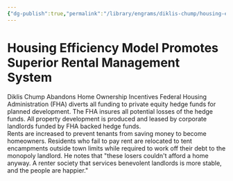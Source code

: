 ```yaml
---
{"dg-publish":true,"permalink":"/library/engrams/diklis-chump/housing-efficiency-model-promotes-superior-rental-management-system/","tags":["DC/Monopoly","DC/AS2"]}
---
```


# Housing Efficiency Model Promotes Superior Rental Management System
Diklis Chump Abandons Home Ownership Incentives
Federal Housing Administration (FHA) diverts all funding to private equity hedge funds for planned development. The FHA insures all potential losses of the hedge funds.
All property development is produced and leased by corporate landlords funded by FHA backed hedge funds.  
Rents are increased to prevent tenants from saving money to become homeowners.
Residents who fail to pay rent are relocated to tent encampments outside town limits while required to work off their debt to the monopoly landlord.
He notes that "these losers couldn't afford a home anyway. A renter society that services benevolent landlords is more stable, and the people are happier."

